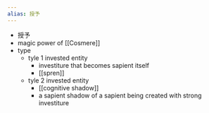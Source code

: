 ```yaml
---
alias: 授予
---
```

- 授予
- magic power of [[Cosmere]]
- type
	- tyle 1 invested entity
		- investiture that becomes sapient itself
		- [[spren]]
	- tyle 2 invested entity
		- [[cognitive shadow]]
		- a sapient shadow of a sapient being created with strong investiture